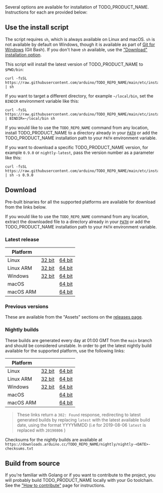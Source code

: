 <!-- Source: https://github.com/arduino/tooling-project-assets/blob/main/other/installation-script/installation.md -->

Several options are available for installation of TODO_PRODUCT_NAME. Instructions for each are provided below:

## Use the install script

The script requires `sh`, which is always available on Linux and macOS. `sh` is not available by default on Windows,
though it is available as part of [Git for Windows](https://gitforwindows.org/) (Git Bash). If you don't have `sh`
available, use the ["Download" installation option](#download).

This script will install the latest version of TODO_PRODUCT_NAME to `$PWD/bin`:

```
curl -fsSL https://raw.githubusercontent.com/arduino/TODO_REPO_NAME/main/etc/install.sh | sh
```

If you want to target a different directory, for example `~/local/bin`, set the `BINDIR` environment variable like this:

```
curl -fsSL https://raw.githubusercontent.com/arduino/TODO_REPO_NAME/main/etc/install.sh | BINDIR=~/local/bin sh
```

If you would like to use the `TODO_REPO_NAME` command from any location, install TODO_PRODUCT_NAME to a directory already in
your [`PATH`](https://wikipedia.org/wiki/PATH%5F%28variable%29) or add the TODO_PRODUCT_NAME installation path to your
`PATH` environment variable.

If you want to download a specific TODO_PRODUCT_NAME version, for example `0.9.0` or `nightly-latest`, pass the version
number as a parameter like this:

```
curl -fsSL https://raw.githubusercontent.com/arduino/TODO_REPO_NAME/main/etc/install.sh | sh -s 0.9.0
```

## Download

Pre-built binaries for all the supported platforms are available for download from the links below.

If you would like to use the `TODO_REPO_NAME` command from any location, extract the downloaded file to a directory already
in your [`PATH`](https://wikipedia.org/wiki/PATH%5F%28variable%29) or add the TODO_PRODUCT_NAME installation path to your
`PATH` environment variable.

### Latest release

| Platform  |                      |                      |
| --------- | -------------------- | -------------------- |
| Linux     | [32 bit][linux32]    | [64 bit][linux64]    |
| Linux ARM | [32 bit][linuxarm32] | [64 bit][linuxarm64] |
| Windows   | [32 bit][windows32]  | [64 bit][windows64]  |
| macOS     |                      | [64 bit][macos64]    |
| macOS ARM |                      | [64 bit][macosarm64] |

[linux64]: https://downloads.arduino.cc/TODO_REPO_NAME/TODO_REPO_NAME_latest_Linux_64bit.tar.gz
[linux32]: https://downloads.arduino.cc/TODO_REPO_NAME/TODO_REPO_NAME_latest_Linux_32bit.tar.gz
[linuxarm64]: https://downloads.arduino.cc/TODO_REPO_NAME/TODO_REPO_NAME_latest_Linux_ARM64.tar.gz
[linuxarm32]: https://downloads.arduino.cc/TODO_REPO_NAME/TODO_REPO_NAME_latest_Linux_ARMv7.tar.gz
[windows64]: https://downloads.arduino.cc/TODO_REPO_NAME/TODO_REPO_NAME_latest_Windows_64bit.zip
[windows32]: https://downloads.arduino.cc/TODO_REPO_NAME/TODO_REPO_NAME_latest_Windows_32bit.zip
[macos64]: https://downloads.arduino.cc/TODO_REPO_NAME/TODO_REPO_NAME_latest_macOS_64bit.tar.gz
[macosarm64]: https://downloads.arduino.cc/TODO_REPO_NAME/TODO_REPO_NAME_latest_macOS_ARM64.tar.gz

### Previous versions

These are available from the "Assets" sections on the [releases page](https://github.com/arduino/TODO_REPO_NAME/releases).

### Nightly builds

These builds are generated every day at 01:00 GMT from the `main` branch and should be considered unstable. In order to
get the latest nightly build available for the supported platform, use the following links:

| Platform  |                              |                              |
| --------- | ---------------------------- | ---------------------------- |
| Linux     | [32 bit][linux32-nightly]    | [64 bit][linux64-nightly]    |
| Linux ARM | [32 bit][linuxarm32-nightly] | [64 bit][linuxarm64-nightly] |
| Windows   | [32 bit][windows32-nightly]  | [64 bit][windows64-nightly]  |
| macOS     |                              | [64 bit][macos64-nightly]    |
| macOS ARM |                              | [64 bit][macosarm64-nightly] |

[linux64-nightly]: https://downloads.arduino.cc/TODO_REPO_NAME/nightly/TODO_REPO_NAME_nightly-latest_Linux_64bit.tar.gz
[linux32-nightly]: https://downloads.arduino.cc/TODO_REPO_NAME/nightly/TODO_REPO_NAME_nightly-latest_Linux_32bit.tar.gz
[linuxarm64-nightly]: https://downloads.arduino.cc/TODO_REPO_NAME/nightly/TODO_REPO_NAME_nightly-latest_Linux_ARM64.tar.gz
[linuxarm32-nightly]: https://downloads.arduino.cc/TODO_REPO_NAME/nightly/TODO_REPO_NAME_nightly-latest_Linux_ARMv7.tar.gz
[windows64-nightly]: https://downloads.arduino.cc/TODO_REPO_NAME/nightly/TODO_REPO_NAME_nightly-latest_Windows_64bit.zip
[windows32-nightly]: https://downloads.arduino.cc/TODO_REPO_NAME/nightly/TODO_REPO_NAME_nightly-latest_Windows_32bit.zip
[macos64-nightly]: https://downloads.arduino.cc/TODO_REPO_NAME/nightly/TODO_REPO_NAME_nightly-latest_macOS_64bit.tar.gz
[macosarm64-nightly]: https://downloads.arduino.cc/TODO_REPO_NAME/nightly/TODO_REPO_NAME_nightly-latest_macOS_ARM64.tar.gz

> These links return a `302: Found` response, redirecting to latest generated builds by replacing `latest` with the
> latest available build date, using the format YYYYMMDD (i.e for 2019-08-06 `latest` is replaced with `20190806` )

Checksums for the nightly builds are available at
`https://downloads.arduino.cc/TODO_REPO_NAME/nightly/nightly-<DATE>-checksums.txt`

## Build from source

If you're familiar with Golang or if you want to contribute to the project, you will probably build TODO_PRODUCT_NAME locally
with your Go toolchain. See the ["How to contribute"](development.md#building-the-project) page for instructions.
